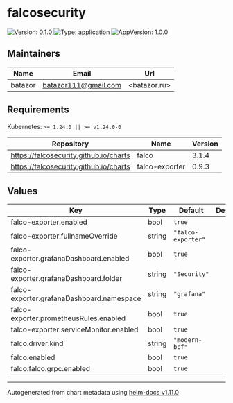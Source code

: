 # falcosecurity

![Version: 0.1.0](https://img.shields.io/badge/Version-0.1.0-informational?style=flat-square) ![Type: application](https://img.shields.io/badge/Type-application-informational?style=flat-square) ![AppVersion: 1.0.0](https://img.shields.io/badge/AppVersion-1.0.0-informational?style=flat-square)

## Maintainers

| Name | Email | Url |
| ---- | ------ | --- |
| batazor | <batazor111@gmail.com> | <batazor.ru> |

## Requirements

Kubernetes: `>= 1.24.0 || >= v1.24.0-0`

| Repository | Name | Version |
|------------|------|---------|
| https://falcosecurity.github.io/charts | falco | 3.1.4 |
| https://falcosecurity.github.io/charts | falco-exporter | 0.9.3 |

## Values

| Key | Type | Default | Description |
|-----|------|---------|-------------|
| falco-exporter.enabled | bool | `true` |  |
| falco-exporter.fullnameOverride | string | `"falco-exporter"` |  |
| falco-exporter.grafanaDashboard.enabled | bool | `true` |  |
| falco-exporter.grafanaDashboard.folder | string | `"Security"` |  |
| falco-exporter.grafanaDashboard.namespace | string | `"grafana"` |  |
| falco-exporter.prometheusRules.enabled | bool | `true` |  |
| falco-exporter.serviceMonitor.enabled | bool | `true` |  |
| falco.driver.kind | string | `"modern-bpf"` |  |
| falco.enabled | bool | `true` |  |
| falco.falco.grpc.enabled | bool | `true` |  |

----------------------------------------------
Autogenerated from chart metadata using [helm-docs v1.11.0](https://github.com/norwoodj/helm-docs/releases/v1.11.0)
